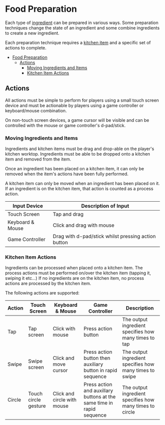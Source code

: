 # Food Preparation

Each type of [ingredient](ingredients.md) can be prepared in various ways. Some preparation techniques change the state of an ingredient and some combine ingredients to create a new ingredient.

Each preparation technique requires a [kitchen item](kitchen_items.md) and a specific set of actions to complete.

- [Food Preparation](#food-preparation)
  - [Actions](#actions)
    - [Moving Ingredients and Items](#moving-ingredients-and-items)
    - [Kitchen Item Actions](#kitchen-item-actions)

## Actions

All actions must be simple to perform for players using a small touch screen device and must be actionable by players using a game controller or keyboard/mouse combination.

On non-touch screen devices, a game cursor will be visible and can be controlled with the mouse or game controller's d-pad/stick.

### Moving Ingredients and Items

Ingredients and kitchen items must be drag and drop-able on the player's kitchen worktop. Ingredients must be able to be dropped onto a kitchen item and removed from the item.

Once an ingredient has been placed on a kitchen item, it can only be removed when the item's actions have been fully performed.

A kitchen item can only be moved when an ingredient has been placed on it. If an ingredient is on the kitchen item, that action is counted as a process action.

| Input Device | Description of Input |
| -- | -- |
| Touch Screen | Tap and drag |
| Keyboard & Mouse | Click and drag with mouse |
| Game Controller | Drag with d-pad/stick whilst pressing action button |

### Kitchen Item Actions

Ingredients can be processed when placed onto a kitchen item. The process actions must be performed on/over the kitchen item (tapping it, swiping it etc...) If no ingredients are on the kitchen item, no process actions are processed by the kitchen item.

The following actions are supported:

| Action | Touch Screen | Keyboard & Mouse | Game Controller | Description |
| -- | -- | -- | -- | -- |
| Tap | Tap screen | Click with mouse | Press action button | The output ingredient specifies how many times to tap |
| Swipe | Swipe screen | Click and move cursor | Press action button then auxiliary button in rapid sequence | The output ingredient specifies how many times to swipe |
| Circle | Touch circle gesture | Click and circle with mouse | Press action and auxillary buttons at the same time in rapid sequence | The output ingredient specifies how many times to circle |

